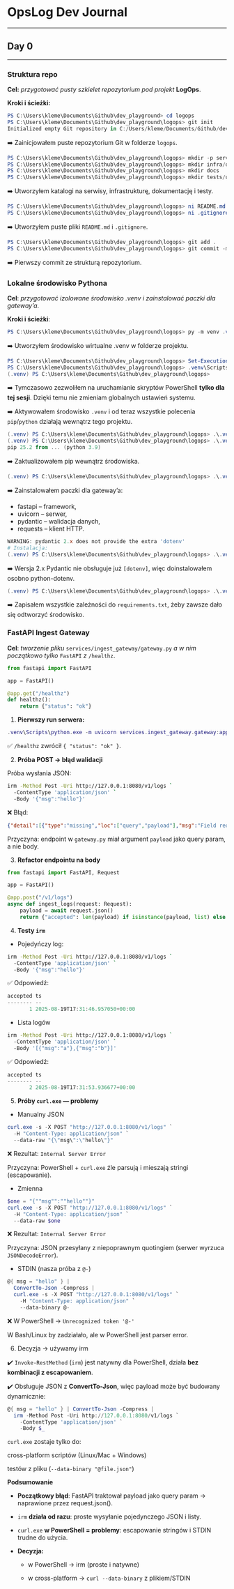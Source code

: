 # OpsLog Dev Journal

---

## Day 0 

---

### Struktura repo

**Cel:** *przygotować pusty szkielet repozytorium pod projekt* **LogOps**.

**Kroki i ścieżki:**

```powershell
PS C:\Users\kleme\Documents\Github\dev_playground> cd logops
PS C:\Users\kleme\Documents\Github\dev_playground\logops> git init
Initialized empty Git repository in C:/Users/kleme/Documents/Github/dev_playground/logops/.git/
```

➡️ Zainicjowałem puste repozytorium Git w folderze `logops`.

```powershell
PS C:\Users\kleme\Documents\Github\dev_playground\logops> mkdir -p services/ingest-gateway
PS C:\Users\kleme\Documents\Github\dev_playground\logops> mkdir infra/docker
PS C:\Users\kleme\Documents\Github\dev_playground\logops> mkdir docs
PS C:\Users\kleme\Documents\Github\dev_playground\logops> mkdir tests/unit
```

➡️ Utworzyłem katalogi na serwisy, infrastrukturę, dokumentację i testy.

```powershell
PS C:\Users\kleme\Documents\Github\dev_playground\logops> ni README.md
PS C:\Users\kleme\Documents\Github\dev_playground\logops> ni .gitignore
```

➡️ Utworzyłem puste pliki `README.md` i `.gitignore`.

```powershell
PS C:\Users\kleme\Documents\Github\dev_playground\logops> git add .
PS C:\Users\kleme\Documents\Github\dev_playground\logops> git commit -m "init: scaffold repo"
```

➡️ Pierwszy commit ze strukturą repozytorium.

### Lokalne środowisko Pythona

**Cel**: *przygotować izolowane środowisko .venv i zainstalować paczki dla gateway’a*.

**Kroki i ścieżki**:

```powershell
PS C:\Users\kleme\Documents\Github\dev_playground\logops> py -m venv .venv
```

➡️ Utworzyłem środowisko wirtualne .venv w folderze projektu.

```powershell
PS C:\Users\kleme\Documents\Github\dev_playground\logops> Set-ExecutionPolicy -Scope Process -ExecutionPolicy Bypass
PS C:\Users\kleme\Documents\Github\dev_playground\logops> .venv\Scripts\Activate.ps1
(.venv) PS C:\Users\kleme\Documents\Github\dev_playground\logops>
```

➡️ Tymczasowo zezwoliłem na uruchamianie skryptów PowerShell **tylko dla tej sesji**. Dzięki temu nie zmieniam globalnych ustawień systemu.

➡️ Aktywowałem środowisko `.venv` i od teraz wszystkie polecenia `pip`/`python` działają wewnątrz tego projektu.

```powershell
(.venv) PS C:\Users\kleme\Documents\Github\dev_playground\logops> .\.venv\Scripts\python.exe -m pip install --upgrade pip
(.venv) PS C:\Users\kleme\Documents\Github\dev_playground\logops> .\.venv\Scripts\python.exe -m pip --version
pip 25.2 from ... (python 3.9)
```

➡️ Zaktualizowałem pip wewnątrz środowiska.

```powershell
(.venv) PS C:\Users\kleme\Documents\Github\dev_playground\logops> .\.venv\Scripts\python.exe -m pip install fastapi uvicorn pydantic[dotenv] requests
```

➡️ Zainstalowałem paczki dla gateway’a:

- fastapi – framework,
- uvicorn – serwer,
- pydantic – walidacja danych,
- requests – klient HTTP.

```powershell
WARNING: pydantic 2.x does not provide the extra 'dotenv'
# Instalacja:
(.venv) PS C:\Users\kleme\Documents\Github\dev_playground\logops> .\.venv\Scripts\python.exe -m pip install python-dotenv

```
➡️ Wersja 2.x Pydantic nie obsługuje już `[dotenv]`, więc doinstalowałem osobno python-dotenv.

```powershell
(.venv) PS C:\Users\kleme\Documents\Github\dev_playground\logops> .\.venv\Scripts\python.exe -m pip freeze > services/ingest-gateway/requirements.txt
```
➡️ Zapisałem wszystkie zależności do `requirements.txt`, żeby zawsze dało się odtworzyć środowisko.

### FastAPI Ingest Gateway

**Cel**: *tworzenie pliku* `services/ingest_gateway/gateway.py` *a w nim początkowo tylko* `FastAPI` *z* `/healthz`.

```python
from fastapi import FastAPI

app = FastAPI()

@app.get("/healthz")
def healthz():
    return {"status": "ok"}
```

1. **Pierwszy run serwera:**

```lua
.venv\Scripts\python.exe -m uvicorn services.ingest_gateway.gateway:app --reload --port 8080
```
✅ `/healthz` zwrócił `{ "status": "ok" }`.

2. **Próba POST → błąd walidacji**

Próba wysłania JSON:
```bash
irm -Method Post -Uri http://127.0.0.1:8080/v1/logs `
  -ContentType 'application/json' `
  -Body '{"msg":"hello"}'
```

❌ Błąd:

```json
{"detail":[{"type":"missing","loc":["query","payload"],"msg":"Field required"}]}
```
Przyczyna: endpoint w `gateway.py` miał argument `payload` jako query param, a nie body.

3. **Refactor endpointu na body**

```python
from fastapi import FastAPI, Request

app = FastAPI()

@app.post("/v1/logs")
async def ingest_logs(request: Request):
    payload = await request.json()
    return {"accepted": len(payload) if isinstance(payload, list) else 1}
```
4. **Testy `irm`**

- Pojedyńczy log:
```bash
irm -Method Post -Uri http://127.0.0.1:8080/v1/logs `
  -ContentType 'application/json' `
  -Body '{"msg":"hello"}'
```
✅ Odpowiedź:
```powershell
accepted ts
-------- --
       1 2025-08-19T17:31:46.957050+00:00
```
- Lista logów
```bash
irm -Method Post -Uri http://127.0.0.1:8080/v1/logs `
  -ContentType 'application/json' `
  -Body '[{"msg":"a"},{"msg":"b"}]'
```
✅ Odpowiedź:
```powershell
accepted ts
-------- --
       2 2025-08-19T17:31:53.936677+00:00
```
5. **Próby `curl.exe` — problemy**
- Manualny JSON
```powershell
curl.exe -s -X POST "http://127.0.0.1:8080/v1/logs" `
  -H "Content-Type: application/json" `
  --data-raw "{\"msg\":\"hello\"}"
```
❌ Rezultat: `Internal Server Error`

Przyczyna: PowerShell + `curl.exe` źle parsują i mieszają stringi (escapowanie).

- Zmienna
```powershell
$one = "{""msg"":""hello""}"
curl.exe -s -X POST "http://127.0.0.1:8080/v1/logs" `
  -H "Content-Type: application/json" `
  --data-raw $one
```
❌ Rezultat: `Internal Server Error`

Przyczyna: JSON przesyłany z niepoprawnym quotingiem (serwer wyrzuca `JSONDecodeError`).

- STDIN (nasza próba z `@-`)
```powershell
@{ msg = "hello" } |
  ConvertTo-Json -Compress |
  curl.exe -s -X POST "http://127.0.0.1:8080/v1/logs" `
    -H "Content-Type: application/json" `
    --data-binary @-
```
❌ W PowerShell → `Unrecognized token '@-'`

W Bash/Linux by zadziałało, ale w PowerShell jest parser error.

6. Decyzja → używamy irm

✔️ `Invoke-RestMethod` (`irm`) jest natywny dla PowerShell, działa **bez kombinacji z escapowaniem**.

✔️ Obsługuje JSON z **ConvertTo-Json**, więc payload może być budowany dynamicznie:
```powershell
@{ msg = "hello" } | ConvertTo-Json -Compress |
  irm -Method Post -Uri http://127.0.0.1:8080/v1/logs `
    -ContentType 'application/json' `
    -Body $_
```
`curl.exe` zostaje tylko do:

cross-platform scriptów (Linux/Mac + Windows)

testów z pliku (``--data-binary "@file.json"``)

**Podsumowanie**
- **Początkowy błąd**: FastAPI traktował payload jako query param → naprawione przez request.json().

- `irm` **działa od razu**: proste wysyłanie pojedynczego JSON i listy.

- `curl.exe` **w PowerShell = problemy**: escapowanie stringów i STDIN trudne do użycia.

- **Decyzja:**

    - w PowerShell → irm (proste i natywne)

    - w cross-platform → `curl --data-binary` z plikiem/STDIN
